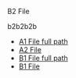 B2 File

b2b2b2b


* [A1 File full path](A/a1.md)
* [A2 File](a2.md)
* [B1 File full path](b1.md)
* [B1 File](b1.md)
